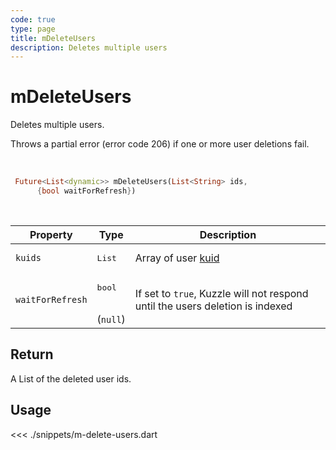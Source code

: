 ```yaml
---
code: true
type: page
title: mDeleteUsers
description: Deletes multiple users
---
```


# mDeleteUsers

Deletes multiple users.

Throws a partial error (error code 206) if one or more user deletions fail.

<br />

```dart
 Future<List<dynamic>> mDeleteUsers(List<String> ids,
      {bool waitForRefresh})
```

<br />

| Property | Type | Description |
|--- |--- |--- |
| `kuids` | <pre>List<String></pre> | Array of user [kuid](/core/2/guides/essentials/user-authentication#kuzzle-user-identifier-kuid) |
| `waitForRefresh` | <pre>bool</pre><br />(`null`) | If set to `true`, Kuzzle will not respond until the users deletion is indexed |

## Return

A List of the deleted user ids.

## Usage

<<< ./snippets/m-delete-users.dart
